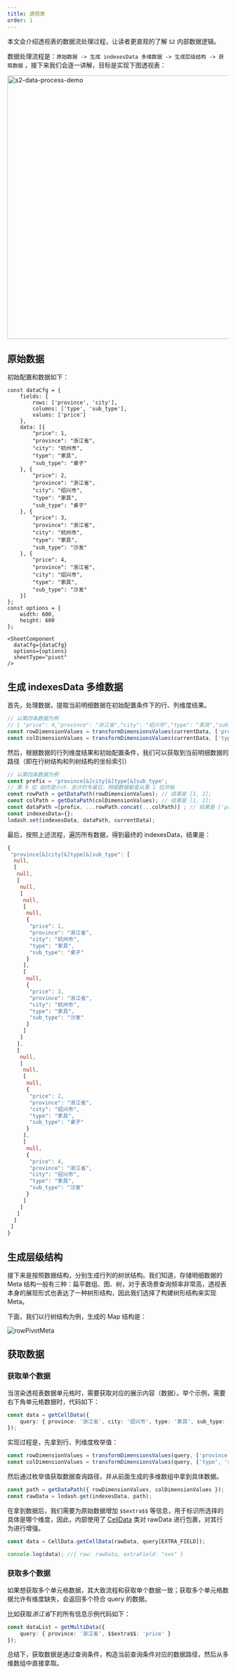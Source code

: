 ```yaml
---
title: 透视表
order: 1
---
```


本文会介绍透视表的数据流处理过程，让读者更直观的了解 `S2` 内部数据逻辑。

数据处理流程是：`原始数据 -> 生成 indexesData 多维数据 -> 生成层级结构 -> 获取数据` ，接下来我们会逐一讲解，目标是实现下图透视表：

<img src="https://gw.alipayobjects.com/mdn/rms_56cbb2/afts/img/A*J2fuRIJnQdgAAAAAAAAAAAAAARQnAQ" alt="s2-data-process-demo" width="600" />

## 原始数据

初始配置和数据如下：

```tsx
const dataCfg = {
    fields: {
        rows: ['province', 'city'],
        columns: ['type', 'sub_type'],
        values: ['price']
    },
    data: [{
        "price": 1,
        "province": "浙江省",
        "city": "杭州市",
        "type": "家具",
        "sub_type": "桌子"
    }, {
        "price": 2,
        "province": "浙江省",
        "city": "绍兴市",
        "type": "家具",
        "sub_type": "桌子"
    }, {
        "price": 3,
        "province": "浙江省",
        "city": "杭州市",
        "type": "家具",
        "sub_type": "沙发"
    }, {
        "price": 4,
        "province": "浙江省",
        "city": "绍兴市",
        "type": "家具",
        "sub_type": "沙发"
    }]
};
const options = {
    width: 600,
    height: 600
};

<SheetComponent
  dataCfg={dataCfg}
  options={options}
  sheetType="pivot"
/>
```

## 生成 indexesData 多维数据

首先，处理数据，提取当前明细数据在初始配置条件下的行、列维度结果。

```ts
// 以第四条数据为例
// { "price": 4,"province": "浙江省","city": "绍兴市","type": "家具","sub_type": "沙发" }
const rowDimensionValues = transformDimensionsValues(currentData, ['province', 'city']); // 结果是 ['浙江省', '绍兴市']
const colDimensionValues = transformDimensionsValues(currentData, ['type', 'sub_type']); // 结果是 ['家具', '沙发']
```

然后，根据数据的行列维度结果和初始配置条件，我们可以获取到当前明细数据的路径（即在行树结构和列树结构的坐标索引）

```ts
// 以第四条数据为例
const prefix = 'province[&]city[&]type[&]sub_type';
// 第 0 位 始终是小计、总计的专属位，明细数据都是从第 1 位开始
const rowPath = getDataPath(rowDimensionValues); // 结果是 [1, 2];
const colPath = getDataPath(colDimensionValues); // 结果是 [1, 2];
const dataPath =[prefix, ...rowPath.concat(...colPath)] ; // 结果是 ['province[&]city[&]type[&]sub_type', 1, 2, 1, 2];
const indexesData={};
lodash.set(indexesData, dataPath, currentData);
```

最后，按照上述流程，遍历所有数据，得到最终的 indexesData，结果是：

```ts
{
 "province[&]city[&]type[&]sub_type": [
  null,
  [
   null,
   [
    null,
    [
     null,
     [
      null,
      {
       "price": 1,
       "province": "浙江省",
       "city": "杭州市",
       "type": "家具",
       "sub_type": "桌子"
      }
     ],
     [
      null,
      {
       "price": 3,
       "province": "浙江省",
       "city": "杭州市",
       "type": "家具",
       "sub_type": "沙发"
      }
     ]
    ]
   ],
   [
    null,
    [
     null,
     [
      null,
      {
       "price": 2,
       "province": "浙江省",
       "city": "绍兴市",
       "type": "家具",
       "sub_type": "桌子"
      }
     ],
     [
      null,
      {
       "price": 4,
       "province": "浙江省",
       "city": "绍兴市",
       "type": "家具",
       "sub_type": "沙发"
      }
     ]
    ]
   ]
  ]
 ]
}
```

## 生成层级结构

接下来是按照数据结构，分别生成行列的树状结构。我们知道，存储明细数据的 Meta 结构一般有三种：扁平数组、图、树，对于表场景查询频率非常高，透视表本身的展现形式也表达了一种树形结构，因此我们选择了构建树形结构来实现 Meta。

下面，我们以行树结构为例，生成的 Map 结构是：<br/>

![rowPivotMeta](https://mdn.alipayobjects.com/huamei_qa8qxu/afts/img/A*BScNTbO2TrIAAAAAAAAAAAAADmJ7AQ/original)

## 获取数据

### 获取单个数据

当渲染透视表数据单元格时，需要获取对应的展示内容（数据）。举个示例，需要右下角单元格数据时，代码如下：

```ts
const data = getCellData({
    query: { province: '浙江省', city: '绍兴市', type: '家具', sub_type: '沙发', $$extra$$: 'price' }
});
```

实现过程是，先拿到行、列维度枚举值：

```ts
const rowDimensionValues = transformDimensionsValues(query, ['province', 'city']); // ['浙江省', '绍兴市']
const colDimensionValues = transformDimensionsValues(query, ['type', 'sub_type', '$$extra$$']); // ['家具', '沙发', 'price']
```

然后通过枚举值获取数据查询路径，并从前面生成的多维数组中拿到具体数据。

```ts
const path = getDataPath({ rowDimensionValues, colDimensionValues });
const rawData = lodash.get(indexesData, path);
```

在拿到数据后，我们需要为原始数据增加 `$$extra$$` 等信息，用于标识所选择的具体是哪个维度，因此，内部使用了 [CellData](https://github.com/antvis/S2/blob/next/packages/s2-core/src/data-set/cell-data.ts) 类对 rawData 进行包裹，对其行为进行增强。

```ts
const data = CellData.getCellData(rawData, query[EXTRA_FIELD]);

console.log(data); //{ raw: rawData, extraField: "xxx" }
```

### 获取多个数据

如果想获取多个单元格数据，其大致流程和获取单个数据一致；获取多个单元格数据允许有维度缺失，会返回多个符合 query 的数据。

比如获取*浙江省*下的所有信息示例代码如下：

```ts
const dataList = getMultiData({
    query: { province: '浙江省', $$extra$$: 'price' }
});
```

总结下，获取数据是通过查询条件，构造当前查询条件对应的数据路径，然后从多维数组中直接拿取。
